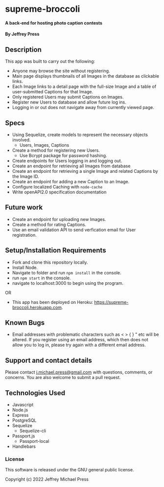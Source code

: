 # supreme-broccoli
#### A back-end for hosting photo caption contests
#### By Jeffrey Press

## Description
This app was built to carry out the following:
+ Anyone may browse the site without registering.
+ Main page displays thumbnails of all Images in the database as clickable links.
+ Each Image links to a detail page with the full-size Image and a table of user-submitted Captions for that Image.
+ Only registered Users may submit Captions on Images.
+ Register new Users to database and allow future log ins.
+ Logging in or out does not navigate away from currently viewed page.


## Specs
+ Using Sequelize, create models to represent the necessary objects involved.
    + Users, Images, Captions
+ Create a method for registering new Users.
    + Use Bcrypt package for password hashing.
+ Create endpoints for Users logging in and logging out.
+ Create an endpoint for retrieving all Images from database
+ Create an endpoint for retrieving a single Image and related Captions by the Image ID.
+ Create an endpoint for adding a new Caption to an Image.
+ Configure localized Caching with `node-cache`
+ Write openAPI2.0 specification documentation

## Future work
+ Create an endpoint for uploading new Images.
+ Create a method for rating Captions.
+ Use an email validation API to send verfication email for User registration.


## Setup/Installation Requirements
+ Fork and clone this repository locally.
+ Install Node.
+ Navigate to folder and run `npm install` in the console.
+ run `npm start` in the console.
+ navigate to localhost:3000 to begin using the program.

OR

+ This app has been deployed on Heroku: <https://supreme-broccoli.herokuapp.com>.

## Known Bugs
+ Email addresses with problematic characters such as < > { } " etc will be altered. If you register using an email address, which then does not allow you to log in, please try again with a different email address.

## Support and contact details
Please contact j.michael.press@gmail.com with questions, comments, or concerns. You are also welcome to submit a pull request.

## Technologies Used
+ Javascript
+ Node.js
+ Express
+ PostgreSQL
+ Sequelize
    + Sequelize-cli
+ Passport.js
    + Passport-local
+ Handlebars

### License
This software is released under the GNU general public license.

Copyright (c) 2022 Jeffrey Michael Press